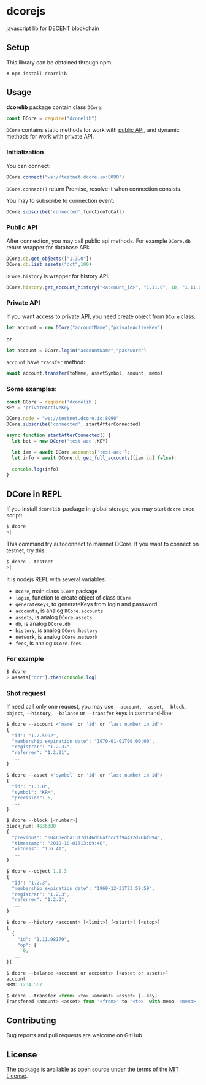 # dcorejs
javascript lib for DECENT blockchain

## Setup

This library can be obtained through npm:
```
# npm install dcorelib
```

## Usage

__dcorelib__ package contain class `DCore`: 
```js
const DCore = require("dcorelib")
```
`DCore` contains static methods for work with [public API](https://docs.decent.ch/API/index.html), and dynamic methods for work with private API.

### Initialization

You can connect:
```js
DCore.connect("ws://testnet.dcore.io:8090")
```
`DCore.connect()` return Promise, resolve it when connection consists.

You may to subscribe to connection event:
```js
DCore.subscribe('connected',functionToCall)
```

### Public API

After connection, you may call public api methods. For example `DCore.db` return wrapper for database API:
```js
DCore.db.get_objects(["1.3.0"])
DCore.db.list_assets("dct",100)
```
`DCore.history` is wrapper for history API:
```js
DCore.history.get_account_history("<account_id>", "1.11.0", 10, "1.11.0")
```

### Private API

If you want access to private API, you need create object from `DCore` class:
```js
let account = new DCore("accountName","privateActiveKey")
```
or
```js
let account = DCore.login("accountName","password")
```
`account` have `transfer` method:
```js
await account.transfer(toName, assetSymbol, amount, memo)
```

### Some examples:

```js
const DCore = require('dcorelib')
KEY = 'privateActiveKey'

DCore.node = "ws://testnet.dcore.io:8090"
DCore.subscribe('connected', startAfterConnected)

async function startAfterConnected() {
  let bot = new DCore('test-acc',KEY)

  let iam = await DCore.accounts['test-acc'];
  let info = await DCore.db.get_full_accounts([iam.id],false);
  
  console.log(info)
}
```

## DCore in REPL

If you install `dcorelib`-package in global storage, you may start `dcore` exec script:
```js
$ dcore
>|
```
This command try autoconnect to mainnet DCore. If you want to connect on testnet, try this:
```js
$ dcore --testnet
>|
```

It is nodejs REPL with several variables:
- `DCore`, main class `DCore` package
- `login`, function to create object of class `DCore`
- `generateKeys`, to generateKeys from login and password
- `accounts`, is analog `DCore.accounts`
- `assets`, is analog `DCore.assets`
- `db`, is analog `DCore.db`
- `history`, is analog `DCore.hostory`
- `network`, is analog `DCore.network`
- `fees`, is analog `DCore.fees`

### For example

```js
$ dcore
> assets["dct"].then(console.log)
```

### Shot request

If need call only one request, you may use `--account`, `--asset`, `--block`, `--object`, `--history`, `--balance` or `--transfer` keys in command-line:
```js
$ dcore --account <'name' or 'id' or 'last number in id'>
{
  "id": "1.2.5992",
  "membership_expiration_date": "1970-01-01T00:00:00",
  "registrar": "1.2.37",
  "referrer": "1.2.21",
  ...
}

$ dcore --asset <'symbol' or 'id' or 'last number in id'>
{
  "id": "1.3.0",
  "symbol": "KRM",
  "precision": 5,
  ...
}

$ dcore --block [<number>]
block_num: 4636380
{
  "previous": "0046bedba1317d146dd6afbccff94412d76bf094",
  "timestamp": "2018-10-01T13:09:40",
  "witness": "1.6.41",
  ...
}

$ dcore --object 1.2.3
{
  "id": "1.2.3",
  "membership_expiration_date": "1969-12-31T23:59:59",
  "registrar": "1.2.3",
  "referrer": "1.2.3",
  ...
}

$ dcore --history <account> [<limit>] [<start>] [<stop>]
[
  {
    "id": "1.11.98179",
    "op": [
      0,
  ...
}]

$ dcore --balance <account or accounts> [<asset or assets>]
account
KRM: 1234.567

$ dcore --transfer <from> <to> <amount> <asset> [--key]
Transfered <amount> <asset> from '<from>' to '<to>' with memo '<memo>'
```

## Contributing

Bug reports and pull requests are welcome on GitHub.

## License

The package is available as open source under the terms of the [MIT License](http://opensource.org/licenses/MIT).
